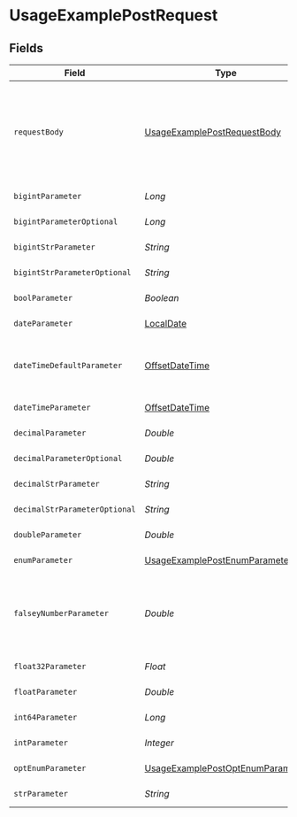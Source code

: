 # UsageExamplePostRequest


## Fields

| Field                                                                                           | Type                                                                                            | Required                                                                                        | Description                                                                                     | Example                                                                                         |
| ----------------------------------------------------------------------------------------------- | ----------------------------------------------------------------------------------------------- | ----------------------------------------------------------------------------------------------- | ----------------------------------------------------------------------------------------------- | ----------------------------------------------------------------------------------------------- |
| `requestBody`                                                                                   | [UsageExamplePostRequestBody](../../models/operations/UsageExamplePostRequestBody.md)           | :heavy_minus_sign:                                                                              | A request body that contains fields with different formats for testing example generation       |                                                                                                 |
| `bigintParameter`                                                                               | *Long*                                                                                          | :heavy_check_mark:                                                                              | An bigint parameter                                                                             |                                                                                                 |
| `bigintParameterOptional`                                                                       | *Long*                                                                                          | :heavy_minus_sign:                                                                              | An bigint parameter                                                                             |                                                                                                 |
| `bigintStrParameter`                                                                            | *String*                                                                                        | :heavy_check_mark:                                                                              | An bigint parameter                                                                             |                                                                                                 |
| `bigintStrParameterOptional`                                                                    | *String*                                                                                        | :heavy_minus_sign:                                                                              | An bigint parameter                                                                             |                                                                                                 |
| `boolParameter`                                                                                 | *Boolean*                                                                                       | :heavy_check_mark:                                                                              | A boolean parameter                                                                             |                                                                                                 |
| `dateParameter`                                                                                 | [LocalDate](https://docs.oracle.com/javase/8/docs/api/java/time/LocalDate.html)                 | :heavy_check_mark:                                                                              | A date parameter                                                                                |                                                                                                 |
| `dateTimeDefaultParameter`                                                                      | [OffsetDateTime](https://docs.oracle.com/javase/8/docs/api/java/time/OffsetDateTime.html)       | :heavy_check_mark:                                                                              | A date time parameter with a default value                                                      |                                                                                                 |
| `dateTimeParameter`                                                                             | [OffsetDateTime](https://docs.oracle.com/javase/8/docs/api/java/time/OffsetDateTime.html)       | :heavy_check_mark:                                                                              | A date time parameter                                                                           |                                                                                                 |
| `decimalParameter`                                                                              | *Double*                                                                                        | :heavy_check_mark:                                                                              | A decimal parameter                                                                             |                                                                                                 |
| `decimalParameterOptional`                                                                      | *Double*                                                                                        | :heavy_minus_sign:                                                                              | A decimal parameter                                                                             |                                                                                                 |
| `decimalStrParameter`                                                                           | *String*                                                                                        | :heavy_check_mark:                                                                              | A decimal parameter                                                                             |                                                                                                 |
| `decimalStrParameterOptional`                                                                   | *String*                                                                                        | :heavy_minus_sign:                                                                              | A decimal parameter                                                                             |                                                                                                 |
| `doubleParameter`                                                                               | *Double*                                                                                        | :heavy_check_mark:                                                                              | A double parameter                                                                              |                                                                                                 |
| `enumParameter`                                                                                 | [UsageExamplePostEnumParameter](../../models/operations/UsageExamplePostEnumParameter.md)       | :heavy_check_mark:                                                                              | An enum parameter                                                                               |                                                                                                 |
| `falseyNumberParameter`                                                                         | *Double*                                                                                        | :heavy_check_mark:                                                                              | A number parameter that contains a falsey example value                                         | 0                                                                                               |
| `float32Parameter`                                                                              | *Float*                                                                                         | :heavy_check_mark:                                                                              | A float32 parameter                                                                             |                                                                                                 |
| `floatParameter`                                                                                | *Double*                                                                                        | :heavy_check_mark:                                                                              | A float parameter                                                                               |                                                                                                 |
| `int64Parameter`                                                                                | *Long*                                                                                          | :heavy_check_mark:                                                                              | An int64 parameter                                                                              |                                                                                                 |
| `intParameter`                                                                                  | *Integer*                                                                                       | :heavy_check_mark:                                                                              | An integer parameter                                                                            |                                                                                                 |
| `optEnumParameter`                                                                              | [UsageExamplePostOptEnumParameter](../../models/operations/UsageExamplePostOptEnumParameter.md) | :heavy_minus_sign:                                                                              | An enum parameter                                                                               | value3                                                                                          |
| `strParameter`                                                                                  | *String*                                                                                        | :heavy_check_mark:                                                                              | A string parameter                                                                              | example 1                                                                                       |